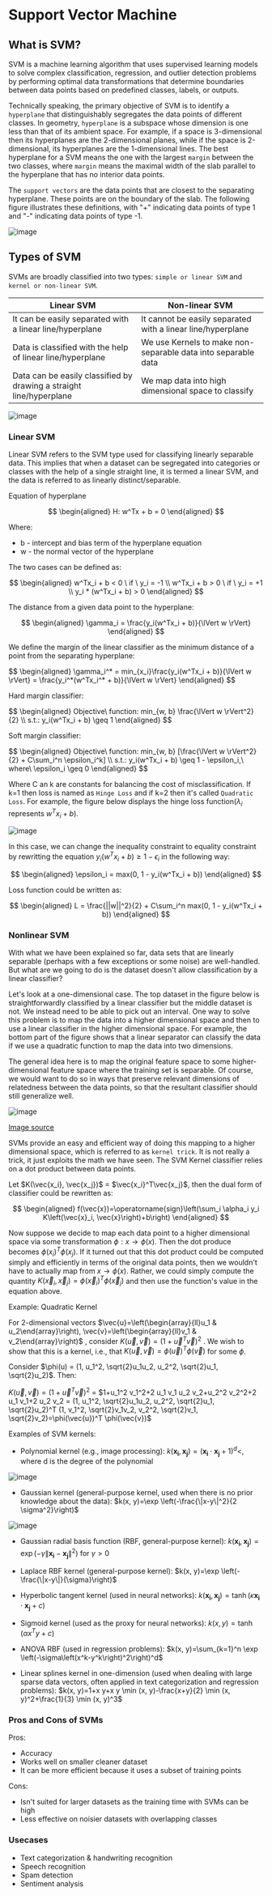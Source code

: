 # Support Vector Machine

## What is SVM?

SVM is a machine learning algorithm that uses supervised learning models to solve complex classification, regression, and outlier detection problems by performing optimal data transformations that determine boundaries between data points based on predefined classes, labels, or outputs.

Technically speaking, the primary objective of SVM is to identify a `hyperplane` that distinguishably segregates the data points of different classes. In geometry, `hyperplane` is a subspace whose dimension is one less than that of its ambient space. For example, if a space is 3-dimensional then its hyperplanes are the 2-dimensional planes, while if the space is 2-dimensional, its hyperplanes are the 1-dimensional lines. The best hyperplane for a SVM means the one with the largest `margin` between the two classes, where `margin` means the maximal width of the slab parallel to the hyperplane that has no interior data points.

The `support vectors` are the data points that are closest to the separating hyperplane. These points are on the boundary of the slab. The following figure illustrates these definitions, with "+" indicating data points of type 1 and "-" indicating data points of type -1.

![image](Images/svmhyperplane.png)


## Types of SVM

SVMs are broadly classified into two types: `simple or linear SVM` and `kernel or non-linear SVM`.

|**Linear SVM** | **Non-linear SVM**|
|   -  |  - |
|It can be easily separated with a linear line/hyperplane|It cannot be easily separated with a linear line/hyperplane|
|Data is classified with the help of linear line/hyperplane|We use Kernels to make non-separable data into separable data|
|Data can be easily classified by drawing a straight line/hyperplane|We map data into high dimensional space to classify|

![image](Images/OrcTJ.png)

### Linear SVM

Linear SVM refers to the SVM type used for classifying linearly separable data. This implies that when a dataset can be segregated into categories or classes with the help of a single straight line, it is termed a linear SVM, and the data is referred to as linearly distinct/separable.

Equation of hyperplane

$$
\begin{aligned}
    H: w^Tx + b = 0
\end{aligned}
$$

Where:
* b - intercept and bias term of the hyperplane equation
* w - the normal vector of the hyperplane

The two cases can be defined as:

$$
\begin{aligned}
    w^Tx_i + b < 0 \ if \ y_i = -1 \\
    w^Tx_i + b > 0 \ if \ y_i = +1 \\
    y_i * (w^Tx_i + b) > 0
\end{aligned}
$$

The distance from a given data point to the hyperplane:

$$
\begin{aligned}
\gamma_i = \frac{y_i(w^Tx_i + b)}{\lVert w \rVert}
\end{aligned}
$$

We define the margin of the linear classifier as the minimum distance of a point from the separating hyperplane: 

<p>$$
\begin{aligned}
\gamma_i^* = min_{x_i}\frac{y_i(w^Tx_i + b)}{\lVert w \rVert} = \frac{y_i^*(w^Tx_i^* + b)}{\lVert w \rVert}
\end{aligned}
$$</p>

Hard margin classifier:
<p>$$
\begin{aligned}
Objective\ function: min_{w, b} \frac{\lVert w \rVert^2}{2} \\
s.t.: y_i(w^Tx_i + b) \geq 1
\end{aligned}
$$</p>

Soft margin classifier:
<p>$$
\begin{aligned}
Objective\ function: min_{w, b} [\frac{\lVert w \rVert^2}{2} + C\sum_i^n \epsilon_i^k] \\
s.t.: y_i(w^Tx_i + b) \geq 1 - \epsilon_i,\ where\ \epsilon_i \geq 0
\end{aligned}
$$</p>

Where C an k are constants for balancing the cost of misclassification. If k=1 then loss is named as `Hinge Loss` and if k=2 then it's called `Quadratic Loss`. For example, the figure below displays the hinge loss function($\lambda_i$ represents $w^Tx_i + b$).

![image](Images/hingeloss.png)

In this case, we can change the inequality constraint to equality constraint by rewritting the equation $y_i(w^Tx_i + b) \geq 1 - \epsilon_i$ in the following way:

$$
\begin{aligned}
\epsilon_i = max(0, 1 - y_i(w^Tx_i + b))
\end{aligned}
$$

Loss function could be written as:

$$
\begin{aligned}
L = \frac{||w||^2}{2} + C\sum_i^n max(0, 1 - y_i(w^Tx_i + b))
\end{aligned}
$$

### Nonlinear SVM

With what we have been explained so far, data sets that are linearly separable (perhaps with a few exceptions or some noise) are well-handled. But what are we going to do is the dataset doesn't allow classification by a linear classifier? 

Let's look at a one-dimensional case. The top dataset in the figure below is straightforwardly classified by a linear classifier but the middle dataset is not. We instead need to be able to pick out an interval. One way to solve this problem is to map the data into a higher dimensional space and then to use a linear classifier in the higher dimensional space. For example, the bottom part of the figure shows that a linear separator can classify the data if we use a quadratic function to map the data into two dimensions. 

The general idea here is to map the original feature space to some higher-dimensional feature space where the training set is separable. Of course, we would want to do so in ways that preserve relevant dimensions of relatedness between the data points, so that the resultant classifier should still generalize well.

![image](Images/img1331.png)

[Image source](https://nlp.stanford.edu/IR-book/html/htmledition/nonlinear-svms-1.html)

SVMs provide an easy and efficient way of doing this mapping to a higher dimensional space, which is referred to as `kernel trick`. It is not really a trick, it just exploits the math we have seen. The SVM Kernel classifier relies on a dot product between data points. 

Let $K(\vec{x_i}, \vec{x_j})$ = $\vec{x_i}^T\vec{x_j}$, then the dual form of classifier could be rewritten as:

$$
\begin{aligned}
f(\vec{x})=\operatorname{sign}\left(\sum_i \alpha_i y_i K\left(\vec{x}_i, \vec{x}\right)+b\right)
\end{aligned}
$$

Now suppose we decide to map each data point to a higher dimensional space via some transformation $\phi: x \rightarrow \phi(x)$. Then the dot produce becomes $\phi(x_i)^T\phi(x_j)$. If it turned out that this dot product could be computed simply and efficiently in terms of the original data points, then we wouldn't have to actually map from $x \rightarrow \phi(x)$. Rather, we could simply compute the quantity $K\left(\vec{x}_i, \vec{x}_j\right)=\phi\left(\vec{x}_i\right)^T \phi\left(\vec{x}_j\right)$ and then use the function's value in the equation above.

Example: Quadratic Kernel

For 2-dimensional vectors 
$\vec{u}=\left(\begin{array}{ll}u_1 & u_2\end{array}\right), \vec{v}=\left(\begin{array}{ll}v_1 & v_2\end{array}\right)$
, consider 
$K(\vec{u}, \vec{v})=\left(1+\vec{u}^T \vec{v}\right)^2$
. We wish to show that this is a kernel, i.e., that 
$K(\vec{u}, \vec{v})=\phi(\vec{u})^T \phi(\vec{v})$ for some $\phi$. 

Consider $\phi(u) = (1, u_1^2, \sqrt{2}u_1u_2, u_2^2, \sqrt{2}u_1, \sqrt{2}u_2)$. Then:

$K(\vec{u}, \vec{v})=\left(1+\vec{u}^T \vec{v}\right)^2$ = $1+u_1^2 v_1^2+2 u_1 v_1 u_2 v_2+u_2^2 v_2^2+2 u_1 v_1+2 u_2 v_2 = (1, u_1^2, \sqrt{2}u_1u_2, u_2^2, \sqrt{2}u_1, \sqrt{2}u_2)^T (1, v_1^2, \sqrt{2}v_1v_2, v_2^2, \sqrt{2}v_1, \sqrt{2}v_2)=\phi(\vec{u})^T \phi(\vec{v})$

Examples of SVM kernels:

* Polynomial kernel (e.g., image processing): $k\left(\mathbf{x}_{\mathbf{i}}, \mathbf{x}_{\mathbf{j}}\right)=\left(\mathbf{x}_{\mathbf{i}} \cdot \mathbf{x}_{\mathbf{j}}+1\right)^d<$, where d is the degree of the polynomial

![image](Images/polynomial.jpg)

* Gaussian kernel (general-purpose kernel, used when there is no prior knowledge about the data): $k(x, y)=\exp \left(-\frac{\|x-y\|^2}{2 \sigma^2}\right)$

![image](Image/../Images/gaussian.jpeg)

* Gaussian radial basis function (RBF, general-purpose kernel): $k\left(\mathbf{x}_{\mathbf{i}}, \mathbf{x}_{\mathbf{j}}\right)=\exp \left(-\gamma\left\|\mathbf{x}_{\mathbf{i}}-\mathbf{x}_{\mathbf{j}}\right\|^2\right)$ for $\gamma > 0$

* Laplace RBF kernel (general-purpose kernel): $k(x, y)=\exp \left(-\frac{\|x-y\|}{\sigma}\right)$

* Hyperbolic tangent kernel (used in neural networks): $k\left(\mathbf{x}_{\mathbf{i}}, \mathbf{x}_{\mathbf{j}}\right)=\tanh \left(\kappa \mathbf{x}_{\mathbf{i}} \cdot \mathbf{x}_{\mathbf{j}}+c\right)$

* Sigmoid kernel (used as the proxy for neural networks): $k(x, y)=\tanh \left(\alpha x^T y+c\right)$

* ANOVA RBF (used in regression problems): $k(x, y)=\sum_{k=1}^n \exp \left(-\sigma\left(x^k-y^k\right)^2\right)^d$

* Linear splines kernel in one-dimension (used when dealing with large sparse data vectors, often applied in text categorization and regression problems): $k(x, y)=1+x y+x y \min (x, y)-\frac{x+y}{2} \min (x, y)^2+\frac{1}{3} \min (x, y)^3$

### Pros and Cons of SVMs

Pros:

* Accuracy
* Works well on smaller cleaner dataset
* It can be more efficient because it uses a subset of training points

Cons:

* Isn't suited for larger datasets as the training time with SVMs can be high
* Less effective on noisier datasets with overlapping classes

### Usecases

* Text categorization & handwriting recognition
* Speech recognition
* Spam detection
* Sentiment analysis